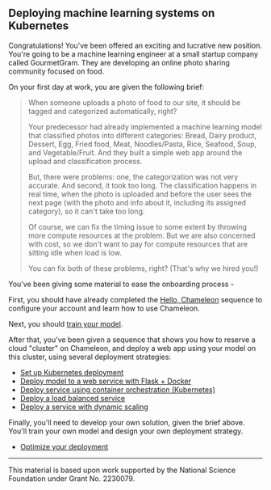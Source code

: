 ## Deploying machine learning systems on Kubernetes

Congratulations! You've been offered an exciting and lucrative new position. You're going to be a machine learning engineer at a small startup company called GourmetGram. They are developing an online photo sharing community focused on food. 

On your first day at work, you are given the following brief:

> When someone uploads a photo of food to our site, it should be tagged and categorized automatically, right?
>
> Your predecessor had already implemented a machine learning model that classified photos into different categories: Bread, Dairy product, Dessert, Egg, Fried food, Meat, Noodles/Pasta, Rice, Seafood, Soup, and Vegetable/Fruit. And they built a simple web app around the upload and classification process.
>
> But, there were problems: one, the categorization was not very accurate. And second, it took too long. The classification happens in real time, when the photo is uploaded and before the user sees the next page (with the photo and info about it, including its assigned category), so it can't take too long.
>
> Of course, we can fix the timing issue to some extent by throwing more compute resources at the problem. But we are also concerned with cost, so we don't want to pay for compute resources that are sitting idle when load is low. 
>
>You can fix both of these problems, right? (That's why we hired you!)

You've been giving some material to ease the onboarding process - 

First, you should have already completed the [Hello, Chameleon](https://teaching-on-testbeds.github.io/blog/hello-chameleon) sequence to configure your account and learn how to use Chameleon.

Next, you should [train your model](https://colab.research.google.com/github/teaching-on-testbeds/k8s-ml/blob/master/train/fine_tune_food.ipynb).

After that, you've been given a sequence that shows you how to reserve a cloud "cluster" on Chameleon, and deploy a web app using your model on this cluster, using several deployment strategies:

* [Set up Kubernetes deployment](reserve_kvm/index.md)
* [Deploy model to a web service with Flask + Docker](deploy_app/index.md)
* [Deploy service using container orchestration (Kubernetes)](deploy_k8s/index.md)
* [Deploy a load balanced service](deploy_lb/index.md)
* [Deploy a service with dynamic scaling](deploy_hpa/index.md)

Finally, you'll need to develop your own solution, given the brief above. You'll train your own model and design your own deployment strategy.

* [Optimize your deployment](challenge/index.md)

---

This material is based upon work supported by the National Science Foundation under Grant No. 2230079. 
